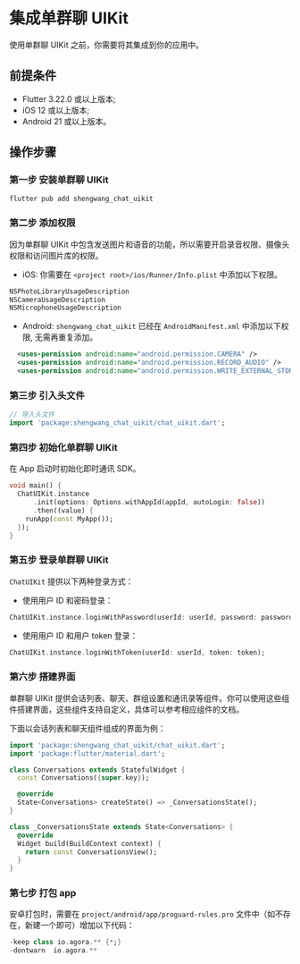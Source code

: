 # 集成单群聊 UIKit

<Toc />

使用单群聊 UIKit 之前，你需要将其集成到你的应用中。

## 前提条件

- Flutter 3.22.0 或以上版本;
- iOS 12 或以上版本;
- Android 21 或以上版本。

## 操作步骤

### 第一步 安装单群聊 UIKit

```base
flutter pub add shengwang_chat_uikit
```

### 第二步 添加权限

因为单群聊 UIKit 中包含发送图片和语音的功能，所以需要开启录音权限、摄像头权限和访问图片库的权限。

- iOS: 你需要在 `<project root>/ios/Runner/Info.plist` 中添加以下权限。

```xml
NSPhotoLibraryUsageDescription
NSCameraUsageDescription
NSMicrophoneUsageDescription
```

- Android: `shengwang_chat_uikit` 已经在 `AndroidManifest.xml` 中添加以下权限, 无需再重复添加。

```xml
  <uses-permission android:name="android.permission.CAMERA" />
  <uses-permission android:name="android.permission.RECORD_AUDIO" />
  <uses-permission android:name="android.permission.WRITE_EXTERNAL_STORAGE" />
```

### 第三步 引入头文件

```dart
// 导入头文件
import 'package:shengwang_chat_uikit/chat_uikit.dart';
```

### 第四步 初始化单群聊 UIKit

在 App 启动时初始化即时通讯 SDK。

```dart
void main() {
  ChatUIKit.instance
      .init(options: Options.withAppId(appId, autoLogin: false))
      .then((value) {
    runApp(const MyApp());
  });
}
```

### 第五步 登录单群聊 UIKit

`ChatUIKit` 提供以下两种登录方式：

- 使用用户 ID 和密码登录：

```dart
ChatUIKit.instance.loginWithPassword(userId: userId, password: password);
```

- 使用用户 ID 和用户 token 登录：

```dart
ChatUIKit.instance.loginWithToken(userId: userId, token: token);
```

### 第六步 搭建界面

单群聊 UIKit 提供会话列表、聊天、群组设置和通讯录等组件。你可以使用这些组件搭建界面，这些组件支持自定义，具体可以参考相应组件的文档。

下面以会话列表和聊天组件组成的界面为例：

```dart
import 'package:shengwang_chat_uikit/chat_uikit.dart';
import 'package:flutter/material.dart';

class Conversations extends StatefulWidget {
  const Conversations({super.key});

  @override
  State<Conversations> createState() => _ConversationsState();
}

class _ConversationsState extends State<Conversations> {
  @override
  Widget build(BuildContext context) {
    return const ConversationsView();
  }
}
```

### 第七步 打包 app

安卓打包时，需要在 `project/android/app/proguard-rules.pro` 文件中（如不存在，新建一个即可）增加以下代码：

```dart
-keep class io.agora.** {*;}
-dontwarn  io.agora.**
```
